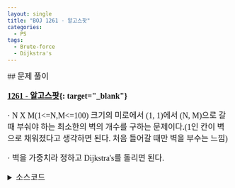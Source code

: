 ```yaml
---
layout: single
title: "BOJ 1261 - 알고스팟"
categories:
  - PS
tags:
  - Brute-force
  - Dijkstra's
---
```


<div markdown="1" style="font-size:18px;font-family:Consolas, '맑은 고딕';">
## 문제 풀이

**[1261 - 알고스팟](https://www.acmicpc.net/problem/1261){: target="_blank"}**

· N X M(1<=N,M<=100) 크기의 미로에서 (1, 1)에서 (N, M)으로 갈 때 부숴야 하는 최소한의 벽의 개수를 구하는 문제이다.(1인 칸이 벽으로 채워졌다고 생각하면 된다. 처음 들어갈 때만 벽을 부수는 느낌)

· 벽을 가중치라 정하고 Dijkstra's를 돌리면 된다.

<details>
<summary>소스코드</summary>
<div markdown="1" style="font-size:20px;font-family:'Consolas', 맑은 고딕;">
```cpp
//Brute-force
#include<bits/stdc++.h>
using namespace std;
typedef vector<int> vi;

int n, m;
bool mz[100][100], t[100][100];
int v[100][100];
void f(int ci, int cj, int w){
	if(mz[ci][cj]) w++;
	if(v[ci][cj]<=w) return;
	v[ci][cj]=w;
	if(ci==n && cj==m) return;
	if(ci>0) f(ci-1, cj, w);
	if(cj<m-1) f(ci, cj+1, w);
	if(ci<n-1) f(ci+1, cj, w);
	if(cj>0) f(ci, cj-1, w);
}

int main()
{
	string s;
	cin>>m>>n;
	for(int i=0;i<n;i++){
		getline(cin, s, '\n');
		while(s=="") getline(cin, s, '\n');
		for(int j=0;j<m;j++) mz[i][j]=s[j]-48;
	}
	for(int i=0;i<n;i++) for(int j=0;j<m;j++) v[i][j]=10000;
	f(0, 0, 0);
	cout<<v[n-1][m-1];
}

//Dijkstra's
#include<bits/stdc++.h>
#define F first
#define S second
using namespace std;
typedef pair<int, pair<int, int> > ppii;

int n, m;
int ww[100][100], di[4]={-1, 1, 0, 0}, dj[4]={0, 0, -1, 1};
bool mz[100][100];

int main()
{
	cin>>m>>n;
	for(int i=0;i<n;i++){
		char s[101];
		cin>>s;
		for(int j=0;j<m;j++) mz[i][j]=s[j]-48;
	}
	for(int i=0;i<n;i++) for(int j=0;j<m;j++) ww[i][j]=-10000;
	priority_queue<ppii, vector<ppii>> pq;
	ww[0][0]=0;
	pq.push({0, {0, 0}});
	while(!pq.empty()){
		int cw=pq.top().F, ci=pq.top().S.F, cj=pq.top().S.S;
		pq.pop();
		if(ww[ci][cj]>cw) continue;
		for(int i=0;i<4;i++){
			int ni=ci+di[i], nj=cj+dj[i], nw=cw-mz[ni][nj];
			if(ni>-1 && nj>-1 && ni<n && nj<m && ww[ni][nj]<nw){
				pq.push({nw, {ni, nj}});
				ww[ni][nj]=nw;
			}
		}
	}
	cout<<-ww[n-1][m-1];
}
```
</div>
</details> 
<br>

## 풀고나서  

· Brute-force를 연습하기 위해 풀었다가(500ms) 다른 사람들이 너무 빨리 풀어서 어떻게 풀었는지 보았다. 벽을 한 번 부수고 이동했다가 다시 부순 방으로 돌아올 일이 없기 때문에 다익스트라 알고리즘을 적용할 수 있다.

· `ws`가 c++ `keyword`인 것을 알게되었다.

· 다익스트라, priority_queue를 써도 메모리를 50% 덜쓰는 코드들이 있는데 봐도 무슨 차인지 모르겠다.
</div>